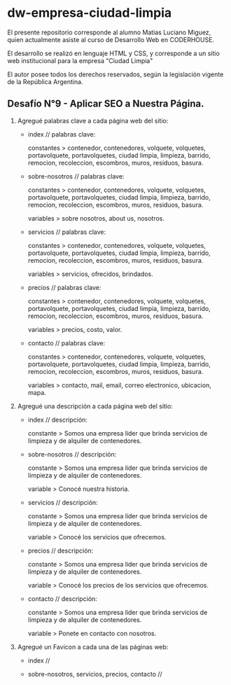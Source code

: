 # dw-empresa-ciudad-limpia

El presente repositorio corresponde al alumno Matias Luciano Miguez, quien actualmente asiste al curso de Desarrollo Web en CODERHOUSE.

El desarrollo se realizó en lenguaje HTML y CSS, y corresponde a un sitio web institucional para la empresa "Ciudad Limpia"

El autor posee todos los derechos reservados, según la legislación vigente de la República Argentina.


Desafío N°9 - Aplicar SEO a Nuestra Página.
-------------------------------------------

1) Agregué palabras clave a cada página web del sitio:

    - index // palabras clave:

        constantes > contenedor, contenedores, volquete, volquetes, portavolquete, portavolquetes, ciudad limpia, limpieza, barrido, remocion, recoleccion, escombros, muros, residuos, basura.

    - sobre-nosotros // palabras clave:

        constantes > contenedor, contenedores, volquete, volquetes, portavolquete, portavolquetes, ciudad limpia, limpieza, barrido, remocion, recoleccion, escombros, muros, residuos, basura.

        variables > sobre nosotros, about us, nosotros.

    - servicios // palabras clave:

        constantes > contenedor, contenedores, volquete, volquetes, portavolquete, portavolquetes, ciudad limpia, limpieza, barrido, remocion, recoleccion, escombros, muros, residuos, basura.

        variables > servicios, ofrecidos, brindados.

    - precios // palabras clave:

        constantes > contenedor, contenedores, volquete, volquetes, portavolquete, portavolquetes, ciudad limpia, limpieza, barrido, remocion, recoleccion, escombros, muros, residuos, basura.

        variables > precios, costo, valor.

    - contacto // palabras clave:

        constantes > contenedor, contenedores, volquete, volquetes, portavolquete, portavolquetes, ciudad limpia, limpieza, barrido, remocion, recoleccion, escombros, muros, residuos, basura.

        variables > contacto, mail, email, correo electronico, ubicacion, mapa.

2) Agregué una descripción a cada página web del sitio:

    - index // descripción:

        constante > Somos una empresa líder que brinda servicios de limpieza y de alquiler de contenedores.

    - sobre-nosotros // descripción:

        constante > Somos una empresa líder que brinda servicios de limpieza y de alquiler de contenedores.

        variable > Conocé nuestra historia.

    - servicios // descripción:
        
        constante > Somos una empresa líder que brinda servicios de limpieza y de alquiler de contenedores.

        variable > Conocé los servicios que ofrecemos.

    - precios // descripción:

        constante > Somos una empresa líder que brinda servicios de limpieza y de alquiler de contenedores.
        
        variable > Conocé los precios de los servicios que ofrecemos.

    - contacto // descripción:

        constante > Somos una empresa líder que brinda servicios de limpieza y de alquiler de contenedores.
        
        variable > Ponete en contacto con nosotros.

3) Agregué un Favicon a cada una de las páginas web:

    - index // <link rel="icon" href="images/icono-camión.png">

    - sobre-nosotros, servicios, precios, contacto // <link rel="icon" href="../images/icono-camión.png">